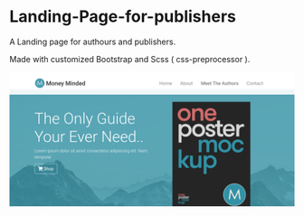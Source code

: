 # Landing-Page-for-publishers

A Landing page for authours and publishers.

Made with customized Bootstrap and Scss ( css-preprocessor ).


![Image of Yaktocat](https://github.com/Ganesh-710/Landing-Page-for-publishers/blob/master/img/Money-Minded.png)
